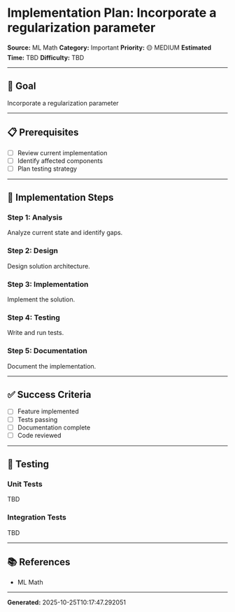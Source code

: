 # Implementation Plan: Incorporate a regularization parameter

**Source:** ML Math
**Category:** Important
**Priority:** 🟡 MEDIUM
**Estimated Time:** TBD
**Difficulty:** TBD

---

## 🎯 Goal

Incorporate a regularization parameter

---

## 📋 Prerequisites

- [ ] Review current implementation
- [ ] Identify affected components
- [ ] Plan testing strategy

---

## 🔧 Implementation Steps

### Step 1: Analysis

Analyze current state and identify gaps.

### Step 2: Design

Design solution architecture.

### Step 3: Implementation

Implement the solution.

### Step 4: Testing

Write and run tests.

### Step 5: Documentation

Document the implementation.

---

## ✅ Success Criteria

- [ ] Feature implemented
- [ ] Tests passing
- [ ] Documentation complete
- [ ] Code reviewed

---

## 🧪 Testing

### Unit Tests

TBD

### Integration Tests

TBD

---

## 📚 References

- ML Math

---

**Generated:** 2025-10-25T10:17:47.292051
